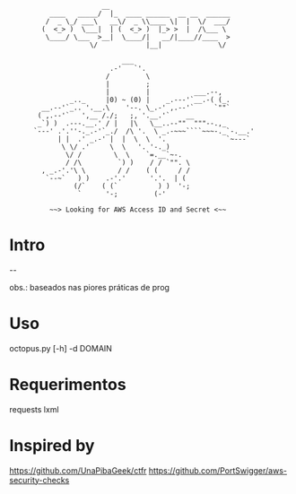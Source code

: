 ```shell
                       __                              
          ____   _____/  |_  ____ ______  __ __  ______
         /  _ \_/ ___\   __\/  _ \\____ \|  |  \/  ___/
        (  <_> )  \___|  | (  <_> )  |_> >  |  /\___ \ 
         \____/ \___  >__|  \____/|   __/|____//____  >
                    \/            |__|              \/ 

                            ___
                         .-'   `'.
                        /         \
                        |         ;
                        |         |           ___.--,
               _.._     |0) ~ (0) |    _.---'`__.-( (_.
        __.--'`_.. '.__.\    '--. \_.-' ,.--'`     `""`
       ( ,.--'`   ',__ /./;   ;, '.__.'`    __
       _`) )  .---.__.' / |   |\   \__..--""  """--.,_
      `---' .'.''-._.-'`_./  /\ '.  \ _.-~~~````~~~-._`-.__.'
            | |  .' _.-' |  |  \  \  '.               `~---`
             \ \/ .'     \  \   '. '-._)
              \/ /        \  \    `=.__`~-.
              / /\         `) )    / / `"". \
        , _.-'.'\ \        / /    ( (     / /
         `--~`   ) )    .-'.'      '.'.  | (
                (/`    ( (`          ) )  '-;
                 `      '-;         (-'

          ~~> Looking for AWS Access ID and Secret <~~

```

# Intro
--

obs.: baseados nas piores práticas de prog

# Uso
octopus.py [-h] -d DOMAIN

# Requerimentos
requests
lxml

# Inspired by
https://github.com/UnaPibaGeek/ctfr
https://github.com/PortSwigger/aws-security-checks
